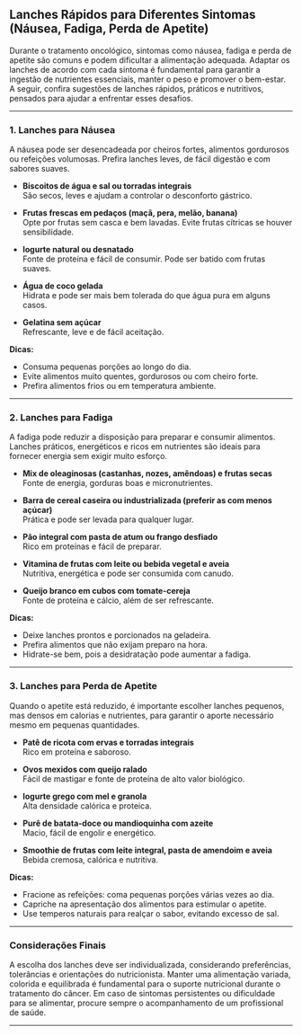 
## Lanches Rápidos para Diferentes Sintomas (Náusea, Fadiga, Perda de Apetite)

Durante o tratamento oncológico, sintomas como náusea, fadiga e perda de apetite são comuns e podem dificultar a alimentação adequada. Adaptar os lanches de acordo com cada sintoma é fundamental para garantir a ingestão de nutrientes essenciais, manter o peso e promover o bem-estar. A seguir, confira sugestões de lanches rápidos, práticos e nutritivos, pensados para ajudar a enfrentar esses desafios.

---

### 1. Lanches para Náusea

A náusea pode ser desencadeada por cheiros fortes, alimentos gordurosos ou refeições volumosas. Prefira lanches leves, de fácil digestão e com sabores suaves.

- **Biscoitos de água e sal ou torradas integrais**  
  São secos, leves e ajudam a controlar o desconforto gástrico.

- **Frutas frescas em pedaços (maçã, pera, melão, banana)**  
  Opte por frutas sem casca e bem lavadas. Evite frutas cítricas se houver sensibilidade.

- **Iogurte natural ou desnatado**  
  Fonte de proteína e fácil de consumir. Pode ser batido com frutas suaves.

- **Água de coco gelada**  
  Hidrata e pode ser mais bem tolerada do que água pura em alguns casos.

- **Gelatina sem açúcar**  
  Refrescante, leve e de fácil aceitação.

**Dicas:**  
- Consuma pequenas porções ao longo do dia.  
- Evite alimentos muito quentes, gordurosos ou com cheiro forte.  
- Prefira alimentos frios ou em temperatura ambiente.

---

### 2. Lanches para Fadiga

A fadiga pode reduzir a disposição para preparar e consumir alimentos. Lanches práticos, energéticos e ricos em nutrientes são ideais para fornecer energia sem exigir muito esforço.

- **Mix de oleaginosas (castanhas, nozes, amêndoas) e frutas secas**  
  Fonte de energia, gorduras boas e micronutrientes.

- **Barra de cereal caseira ou industrializada (preferir as com menos açúcar)**  
  Prática e pode ser levada para qualquer lugar.

- **Pão integral com pasta de atum ou frango desfiado**  
  Rico em proteínas e fácil de preparar.

- **Vitamina de frutas com leite ou bebida vegetal e aveia**  
  Nutritiva, energética e pode ser consumida com canudo.

- **Queijo branco em cubos com tomate-cereja**  
  Fonte de proteína e cálcio, além de ser refrescante.

**Dicas:**  
- Deixe lanches prontos e porcionados na geladeira.  
- Prefira alimentos que não exijam preparo na hora.  
- Hidrate-se bem, pois a desidratação pode aumentar a fadiga.

---

### 3. Lanches para Perda de Apetite

Quando o apetite está reduzido, é importante escolher lanches pequenos, mas densos em calorias e nutrientes, para garantir o aporte necessário mesmo em pequenas quantidades.

- **Patê de ricota com ervas e torradas integrais**  
  Rico em proteína e saboroso.

- **Ovos mexidos com queijo ralado**  
  Fácil de mastigar e fonte de proteína de alto valor biológico.

- **Iogurte grego com mel e granola**  
  Alta densidade calórica e proteica.

- **Purê de batata-doce ou mandioquinha com azeite**  
  Macio, fácil de engolir e energético.

- **Smoothie de frutas com leite integral, pasta de amendoim e aveia**  
  Bebida cremosa, calórica e nutritiva.

**Dicas:**  
- Fracione as refeições: coma pequenas porções várias vezes ao dia.  
- Capriche na apresentação dos alimentos para estimular o apetite.  
- Use temperos naturais para realçar o sabor, evitando excesso de sal.

---

### Considerações Finais

A escolha dos lanches deve ser individualizada, considerando preferências, tolerâncias e orientações do nutricionista. Manter uma alimentação variada, colorida e equilibrada é fundamental para o suporte nutricional durante o tratamento do câncer. Em caso de sintomas persistentes ou dificuldade para se alimentar, procure sempre o acompanhamento de um profissional de saúde.

---
```
